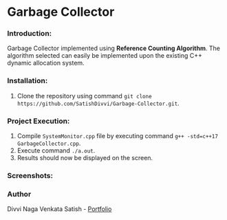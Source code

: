 # Garbage Collector

### Introduction:

Garbage Collector implemented using **Reference Counting Algorithm**. The algorithm selected can easily be implemented upon the existing C++ dynamic allocation system.

### Installation:

1. Clone the repository using command `git clone https://github.com/SatishDivvi/Garbage-Collector.git`.

### Project Execution:

1. Compile `SystemMonitor.cpp` file by executing command `g++ -std=c++17 GarbageCollector.cpp`.
2. Execute command `./a.out`.
3. Results should now be displayed on the screen.

### Screenshots:


### Author

Divvi Naga Venkata Satish - [Portfolio](https://satishdivvi.github.io)